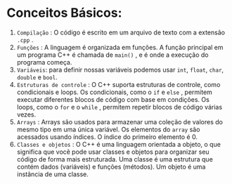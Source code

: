 # Conceitos Básicos:

1.  `Compilação` : O código é escrito em um arquivo de texto com a extensão  `.cpp` .
2.  `Funções` : A linguagem é organizada em funções. A função principal em um programa C++ é chamada de  `main()` , e é onde a execução do programa começa. 
3.  `Variáveis`: para definir nossas variáveis ​​podemos usar `int`, `float`, `char`, `double` e `bool`.
4.  `Estruturas de controle` : O C++ suporta estruturas de controle, como condicionais e loops. Os condicionais, como o  `if`  e  `else` , permitem executar diferentes blocos de código com base em condições. Os loops, como o  `for`  e o  `while` , permitem repetir blocos de código várias vezes.
5.  `Arrays` : Arrays são usados para armazenar uma coleção de valores do mesmo tipo em uma única variável. Os elementos do `array` são acessados usando índices. O índice do primeiro elemento é 0.
6.  `Classes e objetos` : O C++ é uma linguagem orientada a objeto, o que significa que você pode usar classes e objetos para organizar seu código de forma mais estruturada. Uma classe é uma estrutura que contém dados (variáveis) e funções (métodos). Um objeto é uma instância de uma classe.
